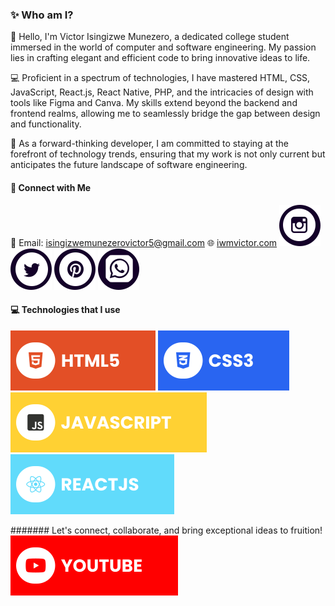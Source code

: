 ### ✨ Who am I?

👋 Hello, I'm Victor Isingizwe Munezero, a dedicated college student immersed in the world of computer and software engineering. My passion lies in crafting elegant and efficient code to bring innovative ideas to life.

💻 Proficient in a spectrum of technologies, I have mastered HTML, CSS, JavaScript, React.js, React Native, PHP, and the intricacies of design with tools like Figma and Canva. My skills extend beyond the backend and frontend realms, allowing me to seamlessly bridge the gap between design and functionality.

🚀 As a forward-thinking developer, I am committed to staying at the forefront of technology trends, ensuring that my work is not only current but anticipates the future landscape of software engineering.


#### 🔗 Connect with Me

📧 Email: isingizwemunezerovictor5@gmail.com
🌐 [iwmvictor.com](https://iwmvictor.netlify.com)
[![Instagram](./assets/instagram.svg)](https://www.instagram.com/iwmvictor)
[![Twitter](./assets/twitter.svg)](https://www.twitter.com/@iwmvictor)
[![Pinterest](./assets/pinterest.svg)](https://pin.it/70aDSJb)
[![WhatsApp](./assets/whatsapp.svg)](https://wa.link/1mhm1w)

#### 💻 Technologies that I use

![HTML5](./assets/html.svg) ![CSS3](./assets/css.svg) ![JavaScript](./assets/javascript.svg) ![React](./assets/react.svg)


####### Let's connect, collaborate, and bring exceptional ideas to fruition!
[![YouTube](./assets/youtube.svg)](https://www.youtube.com/@wearemeyvn)